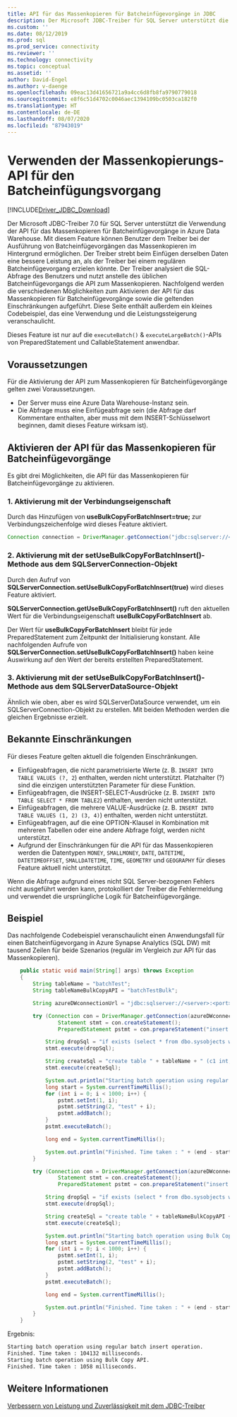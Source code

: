 ```yaml
---
title: API für das Massenkopieren für Batcheinfügevorgänge in JDBC
description: Der Microsoft JDBC-Treiber für SQL Server unterstützt die Verwendung der Massenkopierfunktion für Batcheinfügevorgänge in Azure Data Warehouse. So können Daten schneller in die Datenbank geladen werden.
ms.custom: ''
ms.date: 08/12/2019
ms.prod: sql
ms.prod_service: connectivity
ms.reviewer: ''
ms.technology: connectivity
ms.topic: conceptual
ms.assetid: ''
author: David-Engel
ms.author: v-daenge
ms.openlocfilehash: 09eac13d41656721a9a4cc6d8fb8fa9790779018
ms.sourcegitcommit: e8f6c51d4702c0046aec1394109bc0503ca182f0
ms.translationtype: HT
ms.contentlocale: de-DE
ms.lasthandoff: 08/07/2020
ms.locfileid: "87943019"
---
```

# <a name="using-bulk-copy-api-for-batch-insert-operation"></a>Verwenden der Massenkopierungs-API für den Batcheinfügungsvorgang

[!INCLUDE[Driver_JDBC_Download](../../includes/driver_jdbc_download.md)]

Der Microsoft JDBC-Treiber 7.0 für SQL Server unterstützt die Verwendung der API für das Massenkopieren für Batcheinfügevorgänge in Azure Data Warehouse. Mit diesem Feature können Benutzer dem Treiber bei der Ausführung von Batcheinfügevorgängen das Massenkopieren im Hintergrund ermöglichen. Der Treiber strebt beim Einfügen derselben Daten eine bessere Leistung an, als der Treiber bei einem regulären Batcheinfügevorgang erzielen könnte. Der Treiber analysiert die SQL-Abfrage des Benutzers und nutzt anstelle des üblichen Batcheinfügevorgangs die API zum Massenkopieren. Nachfolgend werden die verschiedenen Möglichkeiten zum Aktivieren der API für das Massenkopieren für Batcheinfügevorgänge sowie die geltenden Einschränkungen aufgeführt. Diese Seite enthält außerdem ein kleines Codebeispiel, das eine Verwendung und die Leistungssteigerung veranschaulicht.

Dieses Feature ist nur auf die `executeBatch()` & `executeLargeBatch()`-APIs von PreparedStatement und CallableStatement anwendbar.

## <a name="prerequisites"></a>Voraussetzungen

Für die Aktivierung der API zum Massenkopieren für Batcheinfügevorgänge gelten zwei Voraussetzungen.

* Der Server muss eine Azure Data Warehouse-Instanz sein.
* Die Abfrage muss eine Einfügeabfrage sein (die Abfrage darf Kommentare enthalten, aber muss mit dem INSERT-Schlüsselwort beginnen, damit dieses Feature wirksam ist).

## <a name="enabling-bulk-copy-api-for-batch-insert"></a>Aktivieren der API für das Massenkopieren für Batcheinfügevorgänge

Es gibt drei Möglichkeiten, die API für das Massenkopieren für Batcheinfügevorgänge zu aktivieren.

### <a name="1-enabling-with-connection-property"></a>1. Aktivierung mit der Verbindungseigenschaft

Durch das Hinzufügen von **useBulkCopyForBatchInsert=true;** zur Verbindungszeichenfolge wird dieses Feature aktiviert.

```java
Connection connection = DriverManager.getConnection("jdbc:sqlserver://<server>:<port>;userName=<user>;password=<password>;database=<database>;useBulkCopyForBatchInsert=true;");
```

### <a name="2-enabling-with-setusebulkcopyforbatchinsert-method-from-sqlserverconnection-object"></a>2. Aktivierung mit der setUseBulkCopyForBatchInsert()-Methode aus dem SQLServerConnection-Objekt

Durch den Aufruf von **SQLServerConnection.setUseBulkCopyForBatchInsert(true)** wird dieses Feature aktiviert.

**SQLServerConnection.getUseBulkCopyForBatchInsert()** ruft den aktuellen Wert für die Verbindungseigenschaft **useBulkCopyForBatchInsert** ab.

Der Wert für **useBulkCopyForBatchInsert** bleibt für jede PreparedStatement zum Zeitpunkt der Initialisierung konstant. Alle nachfolgenden Aufrufe von **SQLServerConnection.setUseBulkCopyForBatchInsert()** haben keine Auswirkung auf den Wert der bereits erstellten PreparedStatement.

### <a name="3-enabling-with-setusebulkcopyforbatchinsert-method-from-sqlserverdatasource-object"></a>3. Aktivierung mit der setUseBulkCopyForBatchInsert()-Methode aus dem SQLServerDataSource-Objekt

Ähnlich wie oben, aber es wird SQLServerDataSource verwendet, um ein SQLServerConnection-Objekt zu erstellen. Mit beiden Methoden werden die gleichen Ergebnisse erzielt.

## <a name="known-limitations"></a>Bekannte Einschränkungen

Für dieses Feature gelten aktuell die folgenden Einschränkungen.

* Einfügeabfragen, die nicht parametrisierte Werte (z. B. `INSERT INTO TABLE VALUES (?, 2`) enthalten, werden nicht unterstützt. Platzhalter (?) sind die einzigen unterstützten Parameter für diese Funktion.
* Einfügeabfragen, die INSERT-SELECT-Ausdrücke (z. B. `INSERT INTO TABLE SELECT * FROM TABLE2`) enthalten, werden nicht unterstützt.
* Einfügeabfragen, die mehrere VALUE-Ausdrücke (z. B. `INSERT INTO TABLE VALUES (1, 2) (3, 4)`) enthalten, werden nicht unterstützt.
* Einfügeabfragen, auf die eine OPTION-Klausel in Kombination mit mehreren Tabellen oder eine andere Abfrage folgt, werden nicht unterstützt.
* Aufgrund der Einschränkungen für die API für das Massenkopieren werden die Datentypen `MONEY`, `SMALLMONEY`, `DATE`, `DATETIME`, `DATETIMEOFFSET`, `SMALLDATETIME`, `TIME`, `GEOMETRY` und `GEOGRAPHY` für dieses Feature aktuell nicht unterstützt.

Wenn die Abfrage aufgrund eines nicht SQL Server-bezogenen Fehlers nicht ausgeführt werden kann, protokolliert der Treiber die Fehlermeldung und verwendet die ursprüngliche Logik für Batcheinfügevorgänge.

## <a name="example"></a>Beispiel

Das nachfolgende Codebeispiel veranschaulicht einen Anwendungsfall für einen Batcheinfügevorgang in Azure Synapse Analytics (SQL DW) mit tausend Zeilen für beide Szenarios (regulär im Vergleich zur API für das Massenkopieren).

```java
    public static void main(String[] args) throws Exception
    {
        String tableName = "batchTest";
        String tableNameBulkCopyAPI = "batchTestBulk";

        String azureDWconnectionUrl = "jdbc:sqlserver://<server>:<port>;databaseName=<database>;user=<user>;password=<password>";

        try (Connection con = DriverManager.getConnection(azureDWconnectionUrl); // connects to an Azure Data Warehouse.
                Statement stmt = con.createStatement();
                PreparedStatement pstmt = con.prepareStatement("insert into " + tableName + " values (?, ?)");) {

            String dropSql = "if exists (select * from dbo.sysobjects where id = object_id(N'[dbo].[" + tableName + "]') and OBJECTPROPERTY(id, N'IsUserTable') = 1) DROP TABLE [" + tableName + "]";
            stmt.execute(dropSql);

            String createSql = "create table " + tableName + " (c1 int, c2 varchar(20))";
            stmt.execute(createSql);

            System.out.println("Starting batch operation using regular batch insert operation.");
            long start = System.currentTimeMillis();
            for (int i = 0; i < 1000; i++) {
                pstmt.setInt(1, i);
                pstmt.setString(2, "test" + i);
                pstmt.addBatch();
            }
            pstmt.executeBatch();

            long end = System.currentTimeMillis();

            System.out.println("Finished. Time taken : " + (end - start) + " milliseconds.");
        }

        try (Connection con = DriverManager.getConnection(azureDWconnectionUrl + ";useBulkCopyForBatchInsert=true"); // connects to an Azure Data Warehouse, with useBulkCopyForBatchInsert connection property set to true.
                Statement stmt = con.createStatement();
                PreparedStatement pstmt = con.prepareStatement("insert into " + tableNameBulkCopyAPI + " values (?, ?)");) {

            String dropSql = "if exists (select * from dbo.sysobjects where id = object_id(N'[dbo].[" + tableNameBulkCopyAPI + "]') and OBJECTPROPERTY(id, N'IsUserTable') = 1) DROP TABLE [" + tableNameBulkCopyAPI + "]";
            stmt.execute(dropSql);

            String createSql = "create table " + tableNameBulkCopyAPI + " (c1 int, c2 varchar(20))";
            stmt.execute(createSql);

            System.out.println("Starting batch operation using Bulk Copy API.");
            long start = System.currentTimeMillis();
            for (int i = 0; i < 1000; i++) {
                pstmt.setInt(1, i);
                pstmt.setString(2, "test" + i);
                pstmt.addBatch();
            }
            pstmt.executeBatch();

            long end = System.currentTimeMillis();

            System.out.println("Finished. Time taken : " + (end - start) + " milliseconds.");
        }
    }
```

Ergebnis:

```bash
Starting batch operation using regular batch insert operation.
Finished. Time taken : 104132 milliseconds.
Starting batch operation using Bulk Copy API.
Finished. Time taken : 1058 milliseconds.
```

## <a name="see-also"></a>Weitere Informationen

[Verbessern von Leistung und Zuverlässigkeit mit dem JDBC-Treiber](improving-performance-and-reliability-with-the-jdbc-driver.md)
